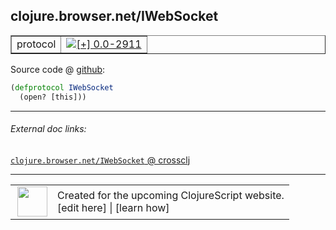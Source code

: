 ## clojure.browser.net/IWebSocket



 <table border="1">
<tr>
<td>protocol</td>
<td><a href="https://github.com/cljsinfo/cljs-api-docs/tree/0.0-2911"><img valign="middle" alt="[+] 0.0-2911" title="Added in 0.0-2911" src="https://img.shields.io/badge/+-0.0--2911-lightgrey.svg"></a> </td>
</tr>
</table>









Source code @ [github](https://github.com/clojure/clojurescript/blob/r3191/src/cljs/clojure/browser/net.cljs#L143-L144):

```clj
(defprotocol IWebSocket
  (open? [this]))
```

<!--
Repo - tag - source tree - lines:

 <pre>
clojurescript @ r3191
└── src
    └── cljs
        └── clojure
            └── browser
                └── <ins>[net.cljs:143-144](https://github.com/clojure/clojurescript/blob/r3191/src/cljs/clojure/browser/net.cljs#L143-L144)</ins>
</pre>

-->

---



###### External doc links:

[`clojure.browser.net/IWebSocket` @ crossclj](http://crossclj.info/fun/clojure.browser.net.cljs/IWebSocket.html)<br>

---

 <table>
<tr><td>
<img valign="middle" align="right" width="48px" src="http://i.imgur.com/Hi20huC.png">
</td><td>
Created for the upcoming ClojureScript website.<br>
[edit here] | [learn how]
</td></tr></table>

[edit here]:https://github.com/cljsinfo/cljs-api-docs/blob/master/cljsdoc/clojure.browser.net_IWebSocket.cljsdoc
[learn how]:https://github.com/cljsinfo/cljs-api-docs/wiki/cljsdoc-files

<!--

This information was too distracting to show to readers, but I'll leave it
commented here since it is helpful to:

- pretty-print the data used to generate this document
- and show how to retrieve that data



The API data for this symbol:

```clj
{:ns "clojure.browser.net",
 :name "IWebSocket",
 :type "protocol",
 :full-name-encode "clojure.browser.net_IWebSocket",
 :source {:code "(defprotocol IWebSocket\n  (open? [this]))",
          :title "Source code",
          :repo "clojurescript",
          :tag "r3191",
          :filename "src/cljs/clojure/browser/net.cljs",
          :lines [143 144]},
 :methods [{:name "open?", :signature ["[this]"], :docstring nil}],
 :full-name "clojure.browser.net/IWebSocket",
 :history [["+" "0.0-2911"]]}

```

Retrieve the API data for this symbol:

```clj
;; from Clojure REPL
(require '[clojure.edn :as edn])
(-> (slurp "https://raw.githubusercontent.com/cljsinfo/cljs-api-docs/catalog/cljs-api.edn")
    (edn/read-string)
    (get-in [:symbols "clojure.browser.net/IWebSocket"]))
```

-->
